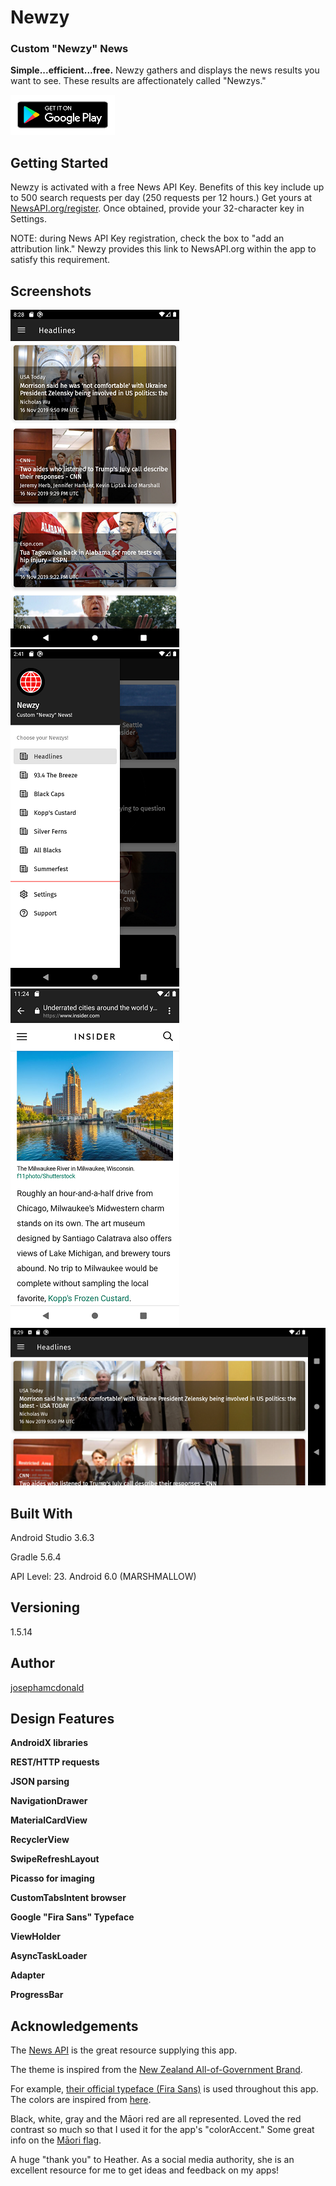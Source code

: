 # Newzy

### Custom "Newzy" News

**Simple...efficient...free.** Newzy gathers and displays the news results you want to see. These results are affectionately called "Newzys."

[![Image](screenshots/google-play-badge-small.png)](http://newzy.josephamcdonald.com "Get it on Google Play!")

## Getting Started

Newzy is activated with a free News API Key. Benefits of this key include up to 500 search requests per day (250 requests per 12 hours.) Get yours at [NewsAPI.org/register](https://newsapi.org/register). Once obtained, provide your 32-character key in Settings.

NOTE: during News API Key registration, check the box to \"add an attribution link.\" Newzy provides this link to NewsAPI.org within the app to satisfy this requirement. 

## Screenshots

![Screenshot](screenshots/Screenshot_Main.png) ![Screenshot](screenshots/Screenshot_Drawer.png) ![Screenshot](screenshots/Screenshot_Dest.png) ![Screenshot](screenshots/Screenshot_Land.png)

## Built With

Android Studio 3.6.3

Gradle 5.6.4

API Level: 23. Android 6.0 (MARSHMALLOW)

## Versioning

1.5.14

## Author

[josephamcdonald](http://portfolio.josephamcdonald.com)

## Design Features

**AndroidX libraries**

**REST/HTTP requests**

**JSON parsing**

**NavigationDrawer**

**MaterialCardView**

**RecyclerView**

**SwipeRefreshLayout**

**Picasso for imaging**

**CustomTabsIntent browser**

**Google "Fira Sans" Typeface**

**ViewHolder**

**AsyncTaskLoader**

**Adapter**

**ProgressBar**

## Acknowledgements

The [News API](https://newsapi.org/) is the great resource supplying this app.

The theme is inspired from the [New Zealand All-of-Government Brand](https://www.ssc.govt.nz/govt-brand).

For example, [their official typeface (Fira Sans)](https://www.govt.nz/about/about-this-website/style-and-design/typography/#typefaces) is used throughout this app. The colors are inspired from [here](https://www.govt.nz/about/about-this-website/style-and-design/colours-and-graphics/#colours).

Black, white, gray and the Māori red are all represented. Loved the red contrast so much so that I used it for the app's "colorAccent." Some great info on the [Māori flag](https://nzhistory.govt.nz/media/photo/national-maori-flag).

A huge "thank you" to Heather. As a social media authority, she is an excellent resource for me to get ideas and feedback on my apps!